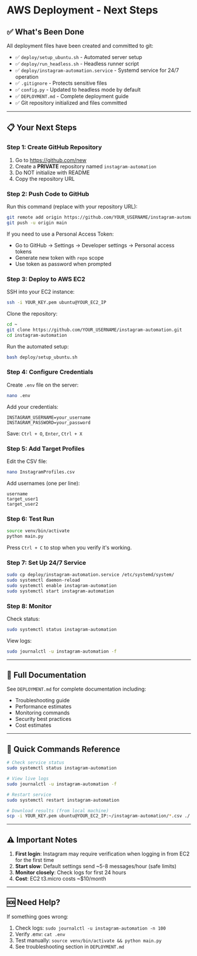 # AWS Deployment - Next Steps

## ✅ What's Been Done

All deployment files have been created and committed to git:
- ✅ `deploy/setup_ubuntu.sh` - Automated server setup
- ✅ `deploy/run_headless.sh` - Headless runner script
- ✅ `deploy/instagram-automation.service` - Systemd service for 24/7 operation
- ✅ `.gitignore` - Protects sensitive files
- ✅ `config.py` - Updated to headless mode by default
- ✅ `DEPLOYMENT.md` - Complete deployment guide
- ✅ Git repository initialized and files committed

---

## 📋 Your Next Steps

### Step 1: Create GitHub Repository

1. Go to https://github.com/new
2. Create a **PRIVATE** repository named `instagram-automation`
3. Do NOT initialize with README
4. Copy the repository URL

### Step 2: Push Code to GitHub

Run this command (replace with your repository URL):

```bash
git remote add origin https://github.com/YOUR_USERNAME/instagram-automation.git
git push -u origin main
```

If you need to use a Personal Access Token:
- Go to GitHub → Settings → Developer settings → Personal access tokens
- Generate new token with `repo` scope
- Use token as password when prompted

### Step 3: Deploy to AWS EC2

SSH into your EC2 instance:

```bash
ssh -i YOUR_KEY.pem ubuntu@YOUR_EC2_IP
```

Clone the repository:

```bash
cd ~
git clone https://github.com/YOUR_USERNAME/instagram-automation.git
cd instagram-automation
```

Run the automated setup:

```bash
bash deploy/setup_ubuntu.sh
```

### Step 4: Configure Credentials

Create `.env` file on the server:

```bash
nano .env
```

Add your credentials:
```env
INSTAGRAM_USERNAME=your_username
INSTAGRAM_PASSWORD=your_password
```

Save: `Ctrl + O`, `Enter`, `Ctrl + X`

### Step 5: Add Target Profiles

Edit the CSV file:

```bash
nano InstagramProfiles.csv
```

Add usernames (one per line):
```csv
username
target_user1
target_user2
```

### Step 6: Test Run

```bash
source venv/bin/activate
python main.py
```

Press `Ctrl + C` to stop when you verify it's working.

### Step 7: Set Up 24/7 Service

```bash
sudo cp deploy/instagram-automation.service /etc/systemd/system/
sudo systemctl daemon-reload
sudo systemctl enable instagram-automation
sudo systemctl start instagram-automation
```

### Step 8: Monitor

Check status:
```bash
sudo systemctl status instagram-automation
```

View logs:
```bash
sudo journalctl -u instagram-automation -f
```

---

## 📖 Full Documentation

See `DEPLOYMENT.md` for complete documentation including:
- Troubleshooting guide
- Performance estimates
- Monitoring commands
- Security best practices
- Cost estimates

---

## 🚀 Quick Commands Reference

```bash
# Check service status
sudo systemctl status instagram-automation

# View live logs
sudo journalctl -u instagram-automation -f

# Restart service
sudo systemctl restart instagram-automation

# Download results (from local machine)
scp -i YOUR_KEY.pem ubuntu@YOUR_EC2_IP:~/instagram-automation/*.csv ./
```

---

## ⚠️ Important Notes

1. **First login**: Instagram may require verification when logging in from EC2 for the first time
2. **Start slow**: Default settings send ~5-8 messages/hour (safe limits)
3. **Monitor closely**: Check logs for first 24 hours
4. **Cost**: EC2 t3.micro costs ~$10/month

---

## 🆘 Need Help?

If something goes wrong:
1. Check logs: `sudo journalctl -u instagram-automation -n 100`
2. Verify .env: `cat .env`
3. Test manually: `source venv/bin/activate && python main.py`
4. See troubleshooting section in `DEPLOYMENT.md`

